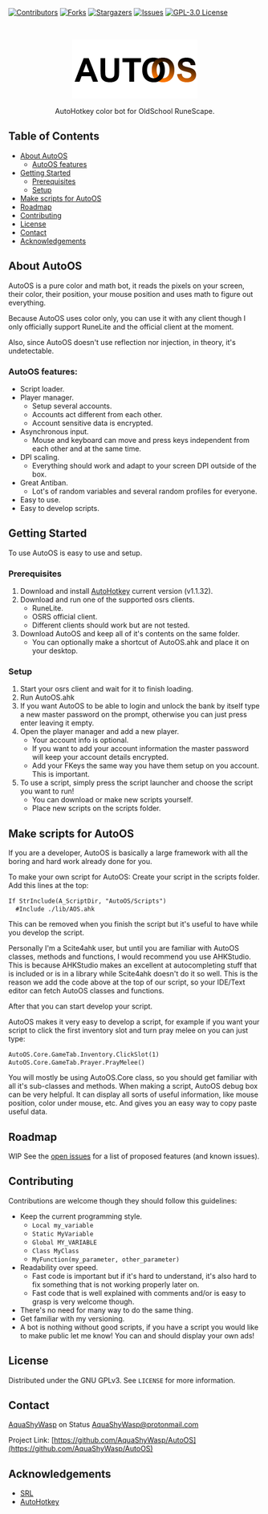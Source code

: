 <!-- PROJECT SHIELDS -->

[![Contributors][contributors-shield]][contributors-url]
[![Forks][forks-shield]][forks-url]
[![Stargazers][stars-shield]][stars-url]
[![Issues][issues-shield]][issues-url]
[![GPL-3.0 License][license-shield]][license-url]


<!-- PROJECT LOGO -->
<br />
<p align="center">
  <a href="https://github.com/AquaShyWasp/AutoOS">
    <img src="assets/logo.png" alt="Logo">
  </a>

  <p align="center">
    AutoHotkey color bot for OldSchool RuneScape.
  </p>
</p>


<!-- TABLE OF CONTENTS -->
## Table of Contents

* [About AutoOS](#about-autoos)
  * [AutoOS features](#autoos-features)
* [Getting Started](#getting-started)
  * [Prerequisites](#prerequisites)
  * [Setup](#setup)
* [Make scripts for AutoOS](#make-scripts-for-autoos)
* [Roadmap](#roadmap)
* [Contributing](#contributing)
* [License](#license)
* [Contact](#contact)
* [Acknowledgements](#acknowledgements)



## About AutoOS
AutoOS is a pure color and math bot, it reads the
pixels on your screen, their color, their position,
your mouse position and uses math to figure out
everything.

Because AutoOS uses color only, you can use it
with any client though I only officially support
RuneLite and the official client at the moment.

Also, since AutoOS doesn't use reflection nor
injection, in theory, it's undetectable.

### AutoOS features:
- Script loader.
- Player manager.
  - Setup several accounts.
  - Accounts act different from each other.
  - Account sensitive data is encrypted.
- Asynchronous input.
  - Mouse and keyboard can move and press keys
    independent from each other and at the same
    time.
- DPI scaling.
  - Everything should work and adapt to your
    screen DPI outside of the box.
- Great Antiban.
  - Lot's of random variables and several random
    profiles for everyone.
- Easy to use.
- Easy to develop scripts.




## Getting Started

To use AutoOS is easy to use and setup.

### Prerequisites
1. Download and install
   [AutoHotkey](https://www.autohotkey.com/)
   current version (v1.1.32).
1. Download and run one of the supported osrs
   clients.
   - RuneLite.
   - OSRS official client.
   - Different clients should work but are not
     tested.
1. Download AutoOS and keep all of it's contents
   on the same folder.
   - You can optionally make a shortcut of
     AutoOS.ahk and place it on your desktop.

### Setup
1. Start your osrs client and wait for it to finish loading.
1. Run AutoOS.ahk
1. If you want AutoOS to be able to login and unlock the bank by itself
 type a new master password on the prompt, otherwise you can just press enter leaving it empty.
1. Open the player manager and add a new player.
   - Your account info is optional.
   - If you want to add your account information the master password will keep your account details encrypted.
   - Add your FKeys the same way you have them setup on you account. This is important.
1. To use a script, simply press the script launcher and choose the script you want to run!
   - You can download or make new scripts yourself.
   - Place new scripts on the scripts folder.


## Make scripts for AutoOS

If you are a developer, AutoOS is basically a large framework with all the boring and hard work already done for you.

To make your own script for AutoOS:
Create your script in the scripts folder.
Add this lines at the top:

```
If StrInclude(A_ScriptDir, "AutoOS/Scripts")
  #Include ./lib/AOS.ahk
```

This can be removed when you finish the script but it's useful to have while
you develop the script.

Personally I'm a Scite4ahk user, but until you are familiar with AutoOS classes, methods and functions,
 I would recommend you use AHKStudio.
This is because AHKStudio makes an excellent at autocompleting stuff that is included or is in a library while Scite4ahk doesn't do it so well.
This is the reason we add the code above at the top of our script, so your IDE/Text editor can fetch AutoOS classes and functions.

After that you can start develop your script.

AutoOS makes it very easy to develop a script, for example if you want your script to click the first inventory slot and turn pray melee on you can just type:

```
AutoOS.Core.GameTab.Inventory.ClickSlot(1)
AutoOS.Core.GameTab.Prayer.PrayMelee()
```

You will mostly be using AutoOS.Core class, so you should get familiar with all it's sub-classes and methods.
When making a script, AutoOS debug box can be very helpful. It can display all sorts of useful information, like mouse position, color under mouse, etc.
And gives you an easy way to copy paste useful data.

<!-- ROADMAP -->
## Roadmap

WIP
See the [open issues](https://github.com/AquaShyWasp/AutoOS/issues) for a list of proposed features (and known issues).



<!-- CONTRIBUTING -->
## Contributing

Contributions are welcome though they should follow
this guidelines:
- Keep the current programming style.
  - `Local my_variable`
  - `Static MyVariable`
  - `Global MY_VARIABLE`
  - `Class MyClass`
  - `MyFunction(my_parameter, other_parameter)`
- Readability over speed.
  - Fast code is important but if it's hard to
    understand, it's also hard to fix something that is
    not working properly later on.
  - Fast code that is well explained with comments
    and/or is easy to grasp is very welcome though.
- There's no need for many way to do the same thing.
- Get familiar with my versioning.
- A bot is nothing without good scripts, if you
  have a script you would like to make public let
  me know! You can and should display your own ads!


<!-- LICENSE -->
## License

Distributed under the GNU GPLv3. See `LICENSE` for more information.



<!-- CONTACT -->
## Contact

[AquaShyWasp](https://join.status.im/u/0x04511f0beacc1f24f6af274e09915145791ac768109052007a6e383bb426632a6a65bf6dd28c5a0d61263d0c383e74f514f6baa985e1efeefcaf7fe079fdd60736)
on Status
AquaShyWasp@protonmail.com

Project Link: [https://github.com/AquaShyWasp/AutoOS](https://github.com/AquaShyWasp/AutoOS)



<!-- ACKNOWLEDGEMENTS -->
## Acknowledgements

* [SRL](https://github.com/SRL)
* [AutoHotkey](https://www.autohotkey.com)




<!-- MARKDOWN LINKS & IMAGES -->
<!-- https://www.markdownguide.org/basic-syntax/#reference-style-links -->
[contributors-shield]: https://img.shields.io/github/contributors/AquaShyWasp/AutoOS.svg?style=flat-square
[contributors-url]: https://github.com/AquaShyWasp/AutoOS/graphs/contributors
[forks-shield]: https://img.shields.io/github/forks/AquaShyWasp/AutoOS.svg?style=flat-square
[forks-url]: https://github.com/AquaShyWasp/AutoOS/network/members
[stars-shield]: https://img.shields.io/github/stars/AquaShyWasp/AutoOS.svg?style=flat-square
[stars-url]: https://github.com/AquaShyWasp/AutoOS/stargazers
[issues-shield]: https://img.shields.io/github/issues/AquaShyWasp/AutoOS.svg?style=flat-square
[issues-url]: https://github.com/AquaShyWasp/AutoOS/issues
[license-shield]: https://img.shields.io/badge/license-GPL--3.0-orange?style=flat-square
[license-url]: https://github.com/AquaShyWasp/AutoOS/blob/master/LICENSE
